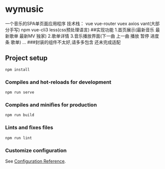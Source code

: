 # wymusic
一个音乐的SPA单页面应用程序 
技术栈：
vue
vue-router
vuex
axios
vant(大部分手写)
npm 
vue-cli3
less(css预处理语言)
##实现功能
1.首页展示(最新音乐 最新歌单 最新MV 独家)
2.歌单详情
3.音乐播放界面(下一曲 上一曲 播放 暂停 进度条 歌单)
...
###封装的组件不太好,请多多包含 还未完成适配
## Project setup
```
npm install
```

### Compiles and hot-reloads for development
```
npm run serve
```

### Compiles and minifies for production
```
npm run build
```

### Lints and fixes files
```
npm run lint
```

### Customize configuration
See [Configuration Reference](https://cli.vuejs.org/config/).
